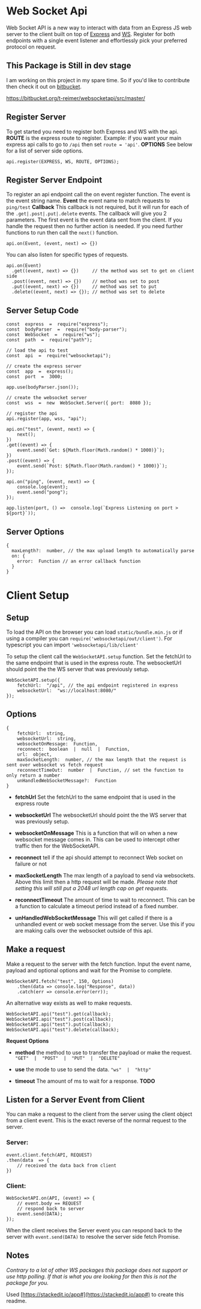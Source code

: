 # Web Socket Api

Web Socket API is a new way to interact with data from an Express JS web server to the client built on top of [Express](https://www.npmjs.com/package/express) and [WS](https://www.npmjs.com/package/ws). Register for both endpoints with a single event listener and effortlessly pick your preferred protocol on request. 

## This Package is Still in dev stage

I am working on this project in my spare time. So if you'd like to contribute then check it out on [bitbucket](https://bitbucket.org/t-reimer/websocketapi/src/master/).

https://bitbucket.org/t-reimer/websocketapi/src/master/

## Register Server
To get started you need to register both Express and WS with the api. 
**ROUTE** is the express route to register. Example: if you want your main express api calls to go to `/api` then set `route = 'api'`.
**OPTIONS** See below for a list of server side options.

    api.register(EXPRESS, WS, ROUTE, OPTIONS);

## Register Server Endpoint
To register an api endpoint call the on event register function. The event is the event string name.
**Event** the event name to match requests to `ping/test`
**Callback** This callback is not required, but it will run for each of the `.get|.post|.put|.delete` events. The callback will give you 2 parameters.  The first event is the event data sent from the client. If you handle the request then no further action is needed. If you need further functions to run then call the `next()` function.

    api.on(Event, (event, next) => {})

You can also listen for specific types of requests.

    api.on(Event)
      .get((event, next) => {})     // the method was set to get on client side
      .post((event, next) => {})    // method was set to post
      .put((event, next) => {})     // method was set to put
      .delete((event, next) => {}); // method was set to delete

## Server Setup Code

    const  express  =  require("express");
    const  bodyParser  =  require("body-parser");
    const  WebSocket  =  require("ws");
    const  path  =  require("path");
    
    // load the api to test
    const  api  =  require("websocketapi");
    
    // create the express server
    const  app  =  express();
    const  port  =  3000;
    
    app.use(bodyParser.json());
    
    // create the websocket server
    const  wss  =  new  WebSocket.Server({ port:  8080 });
    
    // register the api
    api.register(app, wss, "api");
    
    api.on("test", (event, next) => {
        next();
    })
    .get((event) => {
        event.send(`Get: ${Math.floor(Math.random() * 1000)}`);
    })
    .post((event) => {
        event.send(`Post: ${Math.floor(Math.random() * 1000)}`);
    });
    
    api.on("ping", (event, next) => {
        console.log(event);
        event.send("pong");
    });
    
    app.listen(port, () =>  console.log(`Express Listening on port > ${port}`));


## Server Options

    {
      maxLength?:  number, // the max upload length to automatically parse
	  on: {
	    error:  Function // an error callback function
	  }
	}

# Client Setup

## Setup
To load the API on the browser you can load `static/bundle.min.js` or if using a compiler you can `require('websocketapi/out/client')`. For typescript you can import `'websocketapi/lib/client'`

To setup the client call the `WebSocketAPI.setup` function. Set the fetchUrl to the same endpoint that is used in the express route. The websocketUrl should point the the WS server that was previously setup.

    WebSocketAPI.setup({
	    fetchUrl:  "/api", // the api endpoint registered in express
	    websocketUrl:  "ws://localhost:8080/"
    });

## Options

    {
		fetchUrl:  string,
		websocketUrl:  string,
		websocketOnMessage:  Function,
		reconnect:  boolean  |  null  |  Function,
		url:  object,
		maxSocketLength:  number, // the max length that the request is sent over websocket vs fetch request
		reconnectTimeOut:  number  |  Function, // set the function to only return a number
		unHandledWebSocketMessage?:  Function
	}

 - **fetchUrl** Set the fetchUrl to the same endpoint that is used in the express route
 
 - **websocketUrl** The websocketUrl should point the the WS server that was previously setup.
 
 - **websocketOnMessage** This is a function that will on when a new websocket message comes in. This can be used to intercept other traffic then for the WebSocketAPI.
 
 - **reconnect** tell if the api should attempt to reconnect Web socket on failure or not
 
 - **maxSocketLength** The max length of a payload to send via websockets. Above this limit then a http request will be made. *Please note that setting this will still put a 2048 url length cap on get requests.*
 
 - **reconnectTimeout** The amount of time to wait to reconnect. This can be a function to calculate a timeout period instead of a fixed number.
 
 - **unHandledWebSocketMessage** This will get called if there is a unhandled event or web socket message from the server. Use this if you are making calls over the websocket outside of this api.

## Make a request
Make a request to the server with the fetch function. Input the event name, payload and optional options and wait for the Promise to complete.

    WebSocketAPI.fetch("test", 150, Options)
	    .then(data => console.log("Response", data))
	    .catch(err => console.error(err));

An alternative way exists as well to make requests.

	WebSocketAPI.api("test").get(callback);
	WebSocketAPI.api("test").post(callback);
	WebSocketAPI.api("test").put(callback);
	WebSocketAPI.api("test").delete(callback);

**Request Options**

 - **method** the method to use to transfer the payload or make the request. 
 `"GET"  |  "POST"  |  "PUT"  |  "DELETE"`
 
 - **use** the mode to use to send the data.
 `"ws"  |  "http"`
 
 - **timeout** The amount of ms to wait for a response. **TODO**

## Listen for a Server Event from Client

You can make a request to the client from the server using the client object from a client event. This is the exact reverse of the normal request to the server.

### Server:

    event.client.fetch(API, REQUEST)
    .then(data  => {
	    // received the data back from client
    })

### Client:

    WebSocketAPI.on(API, (event) => {
	    // event.body == REQUEST
		// respond back to server
		event.send(DATA); 
    });

When the client receives the Server event you can respond back to the server with `event.send(DATA)` to resolve the server side fetch Promise.

## Notes
*Contrary to a lot of other WS packages this package does not support or use http polling. If that is what you are looking for then this is not the package for you.*


Used [https://stackedit.io/app#](https://stackedit.io/app#) to create this readme.